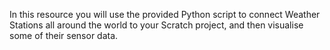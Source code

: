 In this resource you will use the provided Python script to connect Weather Stations all around the world to your Scratch project, and then visualise some of their sensor data.
